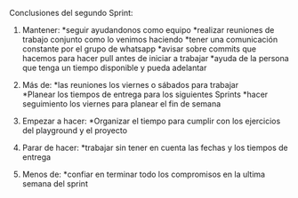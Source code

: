 Conclusiones del segundo Sprint:

1. Mantener: 
    *seguir ayudandonos como equipo
    *realizar reuniones de trabajo conjunto como lo venimos haciendo
    *tener una comunicación constante por el grupo de whatsapp 
    *avisar sobre commits que hacemos para hacer pull antes de iniciar a trabajar
    *ayuda de la persona que tenga un tiempo disponible y pueda adelantar

2. Más de: 
    *las reuniones los viernes o sábados para trabajar  
    *Planear los tiempos de entrega para los siguientes Sprints 
    *hacer seguimiento los viernes para planear el fin de semana 

3. Empezar a hacer:
    *Organizar el tiempo para cumplir con los ejercicios del playground y el proyecto 


4. Parar de hacer:
    *trabajar sin tener en cuenta las fechas y los tiempos de entrega  

5. Menos de: 
    *confiar en terminar todo los compromisos en la ultima semana del sprint